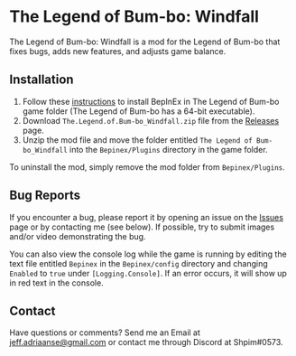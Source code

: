 # The Legend of Bum-bo: Windfall
The Legend of Bum-bo: Windfall is a mod for the Legend of Bum-bo that fixes bugs, adds new features, and adjusts game balance.
## Installation
1. Follow these [instructions](https://docs.bepinex.dev/master/articles/user_guide/installation/unity_mono.html) to install BepInEx in The Legend of Bum-bo game folder (The Legend of Bum-bo has a 64-bit executable).
2. Download `The.Legend.of.Bum-bo_Windfall.zip` file from the [Releases](https://github.com/Shpim/The-Legend-of-Bum-bo-Windfall/releases) page.
3. Unzip the mod file and move the folder entitled `The Legend of Bum-bo_Windfall` into the `Bepinex/Plugins` directory in the game folder.

To uninstall the mod, simply remove the mod folder from `Bepinex/Plugins`.
## Bug Reports
If you encounter a bug, please report it by opening an issue on the [Issues](https://github.com/Shpim/The-Legend-of-Bum-bo-Windfall/issues) page or by contacting me (see below).
If possible, try to submit images and/or video demonstrating the bug.

You can also view the console log while the game is running by editing the text file entitled `Bepinex` in the `Bepinex/config` directory and changing `Enabled` to `true` under `[Logging.Console]`. If an error occurs, it will show up in red text in the console.
## Contact
Have questions or comments? Send me an Email at jeff.adriaanse@gmail.com or contact me through Discord at Shpim#0573.
